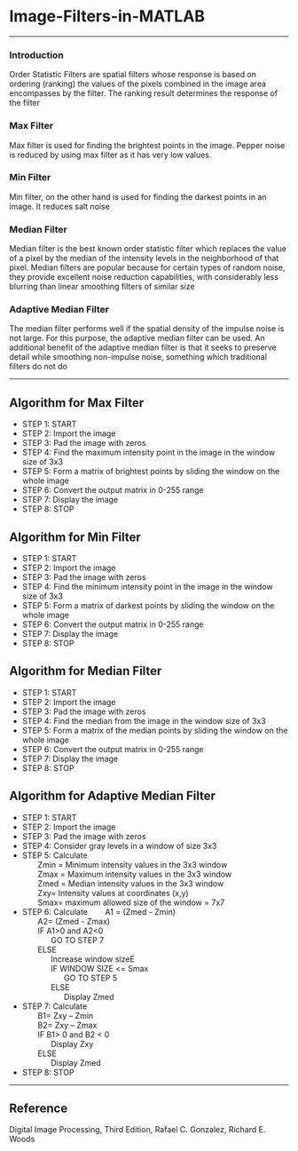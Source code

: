 # Image-Filters-in-MATLAB

--------------------------
### Introduction 
Order Statistic Filters are spatial filters whose response is based on ordering (ranking) the values of the pixels combined in the image area encompasses by the filter. The ranking result determines the response of the filter

### Max Filter
Max filter is used for finding the brightest points in the image. Pepper noise is reduced by using max filter as it has very low values. 

### Min Filter
Min filter, on the other hand is used for finding the darkest points in an image. It reduces salt noise

### Median Filter
Median filter is the best known order statistic filter which replaces the value of a pixel by the median of the intensity levels in the neighborhood of that pixel. Median filters are popular because for certain types of random noise, they provide excellent noise reduction capabilities, with considerably less blurring than linear smoothing filters of similar size

### Adaptive Median Filter
The median filter performs well if the spatial density of the impulse noise is not large. For this purpose, the adaptive median filter can be used. An additional benefit of the adaptive median filter is that it seeks to preserve detail while smoothing non-impulse noise, something which traditional filters do not do

---------------------------------
## Algorithm for Max Filter
* STEP 1: START
* STEP 2:  Import the image
* STEP 3: Pad the image with zeros
* STEP 4: Find the maximum intensity point in the image in the window size of 3x3
* STEP 5: Form a matrix of brightest points by sliding the window on the whole image
* STEP 6: Convert the output matrix in 0-255 range
* STEP 7: Display the image 
* STEP 8: STOP

## Algorithm for Min Filter
* STEP 1: START
* STEP 2:  Import the image
* STEP 3: Pad the image with zeros
* STEP 4: Find the minimum intensity point in the image in the window size of 3x3
* STEP 5: Form a matrix of darkest points by sliding the window on the whole image
* STEP 6: Convert the output matrix in 0-255 range
* STEP 7: Display the image 
* STEP 8: STOP

## Algorithm for Median Filter
* STEP 1: START
* STEP 2:  Import the image
* STEP 3: Pad the image with zeros
* STEP 4: Find the median from the image in the window size of 3x3
* STEP 5: Form a matrix of the median points by sliding the window on the whole image
* STEP 6: Convert the output matrix in 0-255 range
* STEP 7: Display the image 
* STEP 8: STOP

## Algorithm for Adaptive Median Filter
* STEP 1: START
* STEP 2: Import the image
* STEP 3: Pad the image with zeros
* STEP 4: Consider gray levels in a window of size 3x3
* STEP 5: Calculate <br />
&nbsp;&nbsp;&nbsp;&nbsp;&nbsp;&nbsp; Zmin = Minimum intensity values in the 3x3 window<br />
&nbsp;&nbsp;&nbsp;&nbsp;&nbsp;&nbsp; Zmax = Maximum intensity values in the 3x3 window<br />
&nbsp;&nbsp;&nbsp;&nbsp;&nbsp;&nbsp; Zmed = Median intensity values in the 3x3 window<br />
&nbsp;&nbsp;&nbsp;&nbsp;&nbsp;&nbsp; Zxy= Intensity values at coordinates (x,y)<br />
&nbsp;&nbsp;&nbsp;&nbsp;&nbsp;&nbsp; Smax= maximum allowed size of the window = 7x7<br />
* STEP 6: Calculate
&nbsp;&nbsp;&nbsp;&nbsp;&nbsp;&nbsp; A1 = (Zmed - Zmin)<br />
&nbsp;&nbsp;&nbsp;&nbsp;&nbsp;&nbsp; A2= (Zmed - Zmax)<br />
&nbsp;&nbsp;&nbsp;&nbsp;&nbsp;&nbsp; IF A1>0 and A2<0<br />
&nbsp;&nbsp;&nbsp;&nbsp;&nbsp;&nbsp;&nbsp;&nbsp;&nbsp;&nbsp;&nbsp;&nbsp; GO TO STEP 7<br />
&nbsp;&nbsp;&nbsp;&nbsp;&nbsp;&nbsp; ELSE<br />
&nbsp;&nbsp;&nbsp;&nbsp;&nbsp;&nbsp;&nbsp;&nbsp;&nbsp;&nbsp;&nbsp;&nbsp; Increase window sizeE<br />
&nbsp;&nbsp;&nbsp;&nbsp;&nbsp;&nbsp;&nbsp;&nbsp;&nbsp;&nbsp;&nbsp;&nbsp; IF WINDOW SIZE <= Smax<br />
&nbsp;&nbsp;&nbsp;&nbsp;&nbsp;&nbsp;&nbsp;&nbsp;&nbsp;&nbsp;&nbsp;&nbsp;&nbsp;&nbsp;&nbsp;&nbsp;&nbsp;&nbsp; GO TO STEP 5<br />
&nbsp;&nbsp;&nbsp;&nbsp;&nbsp;&nbsp;&nbsp;&nbsp;&nbsp;&nbsp;&nbsp;&nbsp; ELSE<br /> 
&nbsp;&nbsp;&nbsp;&nbsp;&nbsp;&nbsp;&nbsp;&nbsp;&nbsp;&nbsp;&nbsp;&nbsp;&nbsp;&nbsp;&nbsp;&nbsp;&nbsp;&nbsp; Display Zmed<br />
* STEP 7: Calculate<br />
&nbsp;&nbsp;&nbsp;&nbsp;&nbsp;&nbsp; B1= Zxy – Zmin<br />
&nbsp;&nbsp;&nbsp;&nbsp;&nbsp;&nbsp; B2= Zxy – Zmax<br />
&nbsp;&nbsp;&nbsp;&nbsp;&nbsp;&nbsp; IF B1> 0 and B2 < 0<br />
&nbsp;&nbsp;&nbsp;&nbsp;&nbsp;&nbsp;&nbsp;&nbsp;&nbsp;&nbsp;&nbsp;&nbsp; Display Zxy<br />
&nbsp;&nbsp;&nbsp;&nbsp;&nbsp;&nbsp; ELSE<br />
&nbsp;&nbsp;&nbsp;&nbsp;&nbsp;&nbsp;&nbsp;&nbsp;&nbsp;&nbsp;&nbsp;&nbsp; Display Zmed<br />
* STEP 8: STOP<br />

----------------------------------------------

## Reference
Digital Image Processing, Third Edition, Rafael C. Gonzalez, Richard E. Woods

